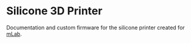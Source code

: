 # Silicone 3D Printer
Documentation and custom firmware for the silicone printer created for [mLab](https://www.mlabrobotics.com).
